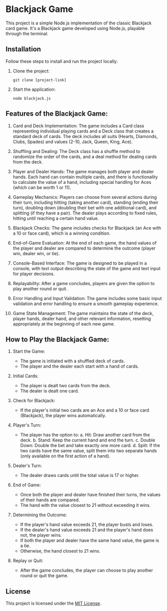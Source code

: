 # Blackjack Game

This project is a simple Node.js implementation of the classic Blackjack card game. It's a Blackjack game developed using Node.js, playable through the terminal.

## Installation

Follow these steps to install and run the project locally:

1. Clone the project:
   ```
   git clone [project-link]
   ```
2. Start the application:
   ```
   node blackjack.js
   ```

## Features of the Blackjack Game:

1. Card and Deck Implementation: The game includes a Card class representing individual playing cards and a Deck class that creates a standard deck of cards. The deck includes all suits (Hearts, Diamonds, Clubs, Spades) and values (2-10, Jack, Queen, King, Ace).

2. Shuffling and Dealing: The Deck class has a shuffle method to randomize the order of the cards, and a deal method for dealing cards from the deck.

3. Player and Dealer Hands: The game manages both player and dealer hands. Each hand can contain multiple cards, and there is functionality to calculate the value of a hand, including special handling for Aces (which can be worth 1 or 11).

4. Gameplay Mechanics: Players can choose from several actions during their turn, including hitting (taking another card), standing (ending their turn), doubling down (doubling their bet with one additional card), and splitting (if they have a pair). The dealer plays according to fixed rules, hitting until reaching a certain hand value.

5. Blackjack Checks: The game includes checks for Blackjack (an Ace with a 10 or face card), which is a winning condition.

6. End-of-Game Evaluation: At the end of each game, the hand values of the player and dealer are compared to determine the outcome (player win, dealer win, or tie).

7. Console-Based Interface: The game is designed to be played in a console, with text output describing the state of the game and text input for player decisions.

8. Replayability: After a game concludes, players are given the option to play another round or quit.

9. Error Handling and Input Validation: The game includes some basic input validation and error handling to ensure a smooth gameplay experience.

10. Game State Management: The game maintains the state of the deck, player hands, dealer hand, and other relevant information, resetting appropriately at the beginning of each new game.


## How to Play the Blackjack Game:

1. Start the Game:
   - The game is initiated with a shuffled deck of cards.
   - The player and the dealer each start with a hand of cards.

2. Initial Cards:
   - The player is dealt two cards from the deck.
   - The dealer is dealt one card.

3. Check for Blackjack:
   - If the player's initial two cards are an Ace and a 10 or face card (Blackjack), the player wins automatically.

4. Player's Turn:
   - The player has the option to:
     a. Hit: Draw another card from the deck.
     b. Stand: Keep the current hand and end the turn.
     c. Double Down: Double the bet and take exactly one more card.
     d. Split: If the two cards have the same value, split them into two separate hands (only available on the first action of a hand).

5. Dealer's Turn:
   - The dealer draws cards until the total value is 17 or higher.

6. End of Game:
   - Once both the player and dealer have finished their turns, the values of their hands are compared.
   - The hand with the value closest to 21 without exceeding it wins.

7. Determining the Outcome:
   - If the player's hand value exceeds 21, the player busts and loses.
   - If the dealer's hand value exceeds 21 and the player's hand does not, the player wins.
   - If both the player and dealer have the same hand value, the game is a tie.
   - Otherwise, the hand closest to 21 wins.

8. Replay or Quit:
   - After the game concludes, the player can choose to play another round or quit the game.


## License

This project is licensed under the [MIT License](LICENSE).
